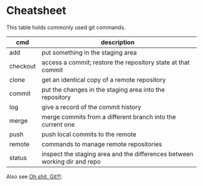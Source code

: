 # Cheatsheet

This table holds commonly used git commands.

| cmd | description                       |
|-----|-----------------------------------|
| add | put something in the staging area |
| checkout | access a commit; restore the repository state at that commit |
| clone | get an identical copy of a remote repository |
| commit | put the changes in the staging area into the repository |
| log | give a record of the commit history |
| merge | merge commits from a different branch into the current one |
| push | push local commits to the remote |
| remote | commands to manage remote repositories |
| status | inspect the staging area and the differences between working dir and repo |

Also see [Oh shit, Git?!](https://ohshitgit.com).
